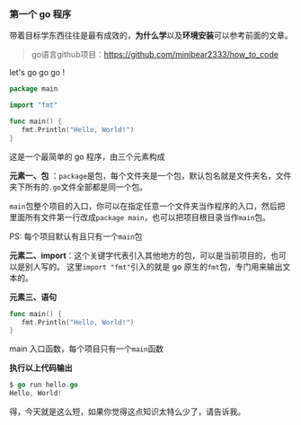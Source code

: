 ### 第一个 go 程序

带着目标学东西往往是最有成效的，**为什么学**以及**环境安装**可以参考前面的文章。
> go语言github项目：https://github.com/minibear2333/how_to_code


let's go go go !

```go
package main

import "fmt"

func main() {
   fmt.Println("Hello, World!")
}
```

这是一个最简单的 go 程序，由三个元素构成

**元素一、包** ：`package`是包，每个文件夹是一个包，默认包名就是文件夹名，文件夹下所有的`.go`文件全部都是同一个包。

`main`包整个项目的入口，你可以在指定任意一个文件夹当作程序的入口，然后把里面所有文件第一行改成`package main`，也可以把项目根目录当作`main`包。

PS: 每个项目默认有且只有一个`main`包

**元素二、import**：这个关键字代表引入其他地方的包，可以是当前项目的，也可以是别人写的。
这里`import "fmt"`引入的就是 go 原生的`fmt`包，专门用来输出文本的。

**元素三、语句**

```go
func main() {
   fmt.Println("Hello, World!")
}
```

main 入口函数，每个项目只有一个`main`函数

**执行以上代码输出**

```go
$ go run hello.go
Hello, World!
```

得，今天就是这么短，如果你觉得这点知识太特么少了，请告诉我。


